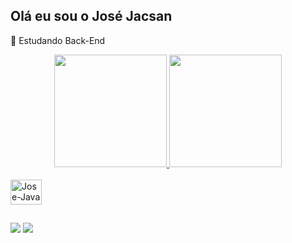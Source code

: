 ## Olá eu sou o José Jacsan

🌱 Estudando Back-End

<div align="center">
  <a href="https://github.com/JoseJacsan">
  <img height="180em" src="https://github-readme-stats.vercel.app/api?username=JoseJacsan&show_icons=false&theme=dracula&include_all_commits=true&count_private=true"/>
  <img height="180em" src="https://github-readme-stats.vercel.app/api/top-langs/?username=JoseJacsan&layout=compact&langs_count=6&theme=dracula"/>
</div>
  
<div style="display: inline_block"><br>
      
  <img align="center" alt="Jose-Java" height="40" width="50" src="https://cdn.jsdelivr.net/gh/devicons/devicon/icons/java/java-original.svg">
      
</div>
  
##
  
<div style="display: inline_block">
  
  <a href="https://www.linkedin.com/in/jose-jacsan/" target="_blank"><img src="https://img.shields.io/badge/-LinkedIn-%230077B5?style=for-the-badge&logo=linkedin&logoColor=white" target="_blank"></a> 
   <a href = "mailto:jjacsan@gmail.com"><img src="https://img.shields.io/badge/Gmail-D14836?style=for-the-badge&logo=gmail&logoColor=white" target="_blank"></a>

</div>
  
